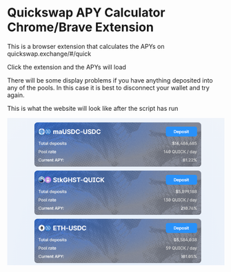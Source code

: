 # Quickswap APY Calculator Chrome/Brave Extension

This is a browser extension that calculates the APYs on quickswap.exchange/#/quick

Click the extension and the APYs will load

There will be some display problems if you have anything deposited into any of the pools. In this case it is best to disconnect your wallet and try again.

This is what the website will look like after the script has run

![](images/quick.png)
